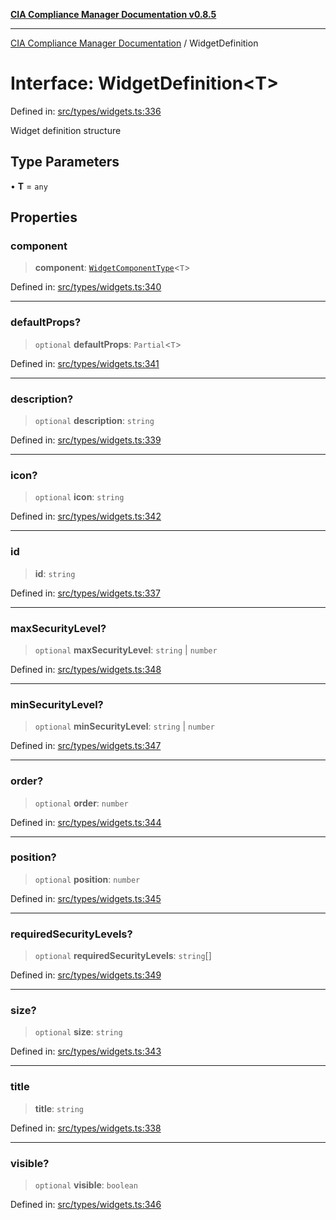 [**CIA Compliance Manager Documentation v0.8.5**](../README.md)

***

[CIA Compliance Manager Documentation](../globals.md) / WidgetDefinition

# Interface: WidgetDefinition\<T\>

Defined in: [src/types/widgets.ts:336](https://github.com/Hack23/cia-compliance-manager/blob/b799ef22d9067d09cc69eaeddf109ac9dcdce934/src/types/widgets.ts#L336)

Widget definition structure

## Type Parameters

• **T** = `any`

## Properties

### component

> **component**: [`WidgetComponentType`](../type-aliases/WidgetComponentType.md)\<`T`\>

Defined in: [src/types/widgets.ts:340](https://github.com/Hack23/cia-compliance-manager/blob/b799ef22d9067d09cc69eaeddf109ac9dcdce934/src/types/widgets.ts#L340)

***

### defaultProps?

> `optional` **defaultProps**: `Partial`\<`T`\>

Defined in: [src/types/widgets.ts:341](https://github.com/Hack23/cia-compliance-manager/blob/b799ef22d9067d09cc69eaeddf109ac9dcdce934/src/types/widgets.ts#L341)

***

### description?

> `optional` **description**: `string`

Defined in: [src/types/widgets.ts:339](https://github.com/Hack23/cia-compliance-manager/blob/b799ef22d9067d09cc69eaeddf109ac9dcdce934/src/types/widgets.ts#L339)

***

### icon?

> `optional` **icon**: `string`

Defined in: [src/types/widgets.ts:342](https://github.com/Hack23/cia-compliance-manager/blob/b799ef22d9067d09cc69eaeddf109ac9dcdce934/src/types/widgets.ts#L342)

***

### id

> **id**: `string`

Defined in: [src/types/widgets.ts:337](https://github.com/Hack23/cia-compliance-manager/blob/b799ef22d9067d09cc69eaeddf109ac9dcdce934/src/types/widgets.ts#L337)

***

### maxSecurityLevel?

> `optional` **maxSecurityLevel**: `string` \| `number`

Defined in: [src/types/widgets.ts:348](https://github.com/Hack23/cia-compliance-manager/blob/b799ef22d9067d09cc69eaeddf109ac9dcdce934/src/types/widgets.ts#L348)

***

### minSecurityLevel?

> `optional` **minSecurityLevel**: `string` \| `number`

Defined in: [src/types/widgets.ts:347](https://github.com/Hack23/cia-compliance-manager/blob/b799ef22d9067d09cc69eaeddf109ac9dcdce934/src/types/widgets.ts#L347)

***

### order?

> `optional` **order**: `number`

Defined in: [src/types/widgets.ts:344](https://github.com/Hack23/cia-compliance-manager/blob/b799ef22d9067d09cc69eaeddf109ac9dcdce934/src/types/widgets.ts#L344)

***

### position?

> `optional` **position**: `number`

Defined in: [src/types/widgets.ts:345](https://github.com/Hack23/cia-compliance-manager/blob/b799ef22d9067d09cc69eaeddf109ac9dcdce934/src/types/widgets.ts#L345)

***

### requiredSecurityLevels?

> `optional` **requiredSecurityLevels**: `string`[]

Defined in: [src/types/widgets.ts:349](https://github.com/Hack23/cia-compliance-manager/blob/b799ef22d9067d09cc69eaeddf109ac9dcdce934/src/types/widgets.ts#L349)

***

### size?

> `optional` **size**: `string`

Defined in: [src/types/widgets.ts:343](https://github.com/Hack23/cia-compliance-manager/blob/b799ef22d9067d09cc69eaeddf109ac9dcdce934/src/types/widgets.ts#L343)

***

### title

> **title**: `string`

Defined in: [src/types/widgets.ts:338](https://github.com/Hack23/cia-compliance-manager/blob/b799ef22d9067d09cc69eaeddf109ac9dcdce934/src/types/widgets.ts#L338)

***

### visible?

> `optional` **visible**: `boolean`

Defined in: [src/types/widgets.ts:346](https://github.com/Hack23/cia-compliance-manager/blob/b799ef22d9067d09cc69eaeddf109ac9dcdce934/src/types/widgets.ts#L346)
